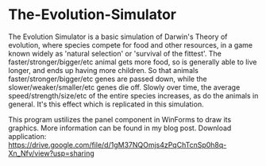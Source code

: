 # The-Evolution-Simulator

The Evolution Simulator is a basic simulation of Darwin's Theory of evolution, where species compete for food and other resources, in a game known widely as 'natural selection' or 'survival of the fittest'. The faster/stronger/bigger/etc animal gets more food, so is generally able to live longer, and ends up having more children. So that animals faster/stronger/bigger/etc genes are passed down, while the slower/weaker/smaller/etc genes die off. Slowly over time, the average speed/strength/size/etc of the entire species increases, as do the animals in general. It's this effect which is replicated in this simulation.

This program ustilizes the panel component in WinForms to draw its graphics. More information can be found in my blog post.
Download application: https://drive.google.com/file/d/1gM37NQOmjs4zPqChTcnSp0h8q-Xn_Nfv/view?usp=sharing
